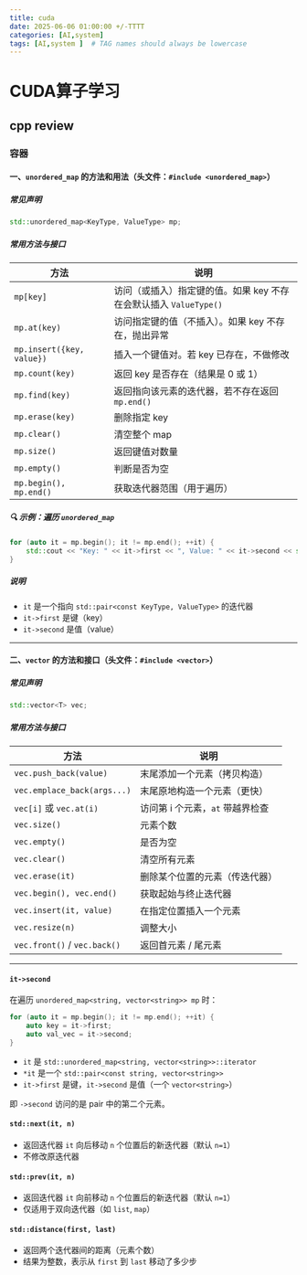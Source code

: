 ```yaml
---
title: cuda
date: 2025-06-06 01:00:00 +/-TTTT
categories: [AI,system]
tags: [AI,system ]  # TAG names should always be lowercase
---
```

# CUDA算子学习


## cpp review
### 容器
####  一、`unordered_map` 的方法和用法（头文件：`#include <unordered_map>`）

#####  常见声明

```cpp
std::unordered_map<KeyType, ValueType> mp;
```

#####  常用方法与接口

| 方法                      | 说明                                                              |
| ------------------------- | ----------------------------------------------------------------- |
| `mp[key]`                 | 访问（或插入）指定键的值。如果 key 不存在会默认插入 `ValueType()` |
| `mp.at(key)`              | 访问指定键的值（不插入）。如果 key 不存在，抛出异常               |
| `mp.insert({key, value})` | 插入一个键值对。若 key 已存在，不做修改                           |
| `mp.count(key)`           | 返回 key 是否存在（结果是 0 或 1）                                |
| `mp.find(key)`            | 返回指向该元素的迭代器，若不存在返回 `mp.end()`                   |
| `mp.erase(key)`           | 删除指定 key                                                      |
| `mp.clear()`              | 清空整个 map                                                      |
| `mp.size()`               | 返回键值对数量                                                    |
| `mp.empty()`              | 判断是否为空                                                      |
| `mp.begin(), mp.end()`    | 获取迭代器范围（用于遍历）                                        |

##### 🔍 示例：遍历 `unordered_map`

```cpp
for (auto it = mp.begin(); it != mp.end(); ++it) {
    std::cout << "Key: " << it->first << ", Value: " << it->second << std::endl;
}
```

##### 说明

* `it` 是一个指向 `std::pair<const KeyType, ValueType>` 的迭代器
* `it->first` 是键（key）
* `it->second` 是值（value）

---

####  二、`vector` 的方法和接口（头文件：`#include <vector>`）

#####  常见声明

```cpp
std::vector<T> vec;
```

#####  常用方法与接口

| 方法                         | 说明                             |
| ---------------------------- | -------------------------------- |
| `vec.push_back(value)`       | 末尾添加一个元素（拷贝构造）     |
| `vec.emplace_back(args...)`  | 末尾原地构造一个元素（更快）     |
| `vec[i]` 或 `vec.at(i)`      | 访问第 i 个元素，`at` 带越界检查 |
| `vec.size()`                 | 元素个数                         |
| `vec.empty()`                | 是否为空                         |
| `vec.clear()`                | 清空所有元素                     |
| `vec.erase(it)`              | 删除某个位置的元素（传迭代器）   |
| `vec.begin(), vec.end()`     | 获取起始与终止迭代器             |
| `vec.insert(it, value)`      | 在指定位置插入一个元素           |
| `vec.resize(n)`              | 调整大小                         |
| `vec.front()` / `vec.back()` | 返回首元素 / 尾元素              |



---

#### `it->second` 

在遍历 `unordered_map<string, vector<string>> mp` 时：

```cpp
for (auto it = mp.begin(); it != mp.end(); ++it) {
    auto key = it->first;
    auto val_vec = it->second;
}
```

* `it` 是 `std::unordered_map<string, vector<string>>::iterator`
* `*it` 是一个 `std::pair<const string, vector<string>>`
* `it->first` 是键，`it->second` 是值（一个 `vector<string>`）

即 `->second` 访问的是 pair 中的第二个元素。



####  `std::next(it, n)`

* 返回迭代器 `it` 向后移动 `n` 个位置后的新迭代器（默认 `n=1`）
* 不修改原迭代器

####  `std::prev(it, n)`

* 返回迭代器 `it` 向前移动 `n` 个位置后的新迭代器（默认 `n=1`）
* 仅适用于双向迭代器（如 `list`, `map`）

####  `std::distance(first, last)`

* 返回两个迭代器间的距离（元素个数）
* 结果为整数，表示从 `first` 到 `last` 移动了多少步
